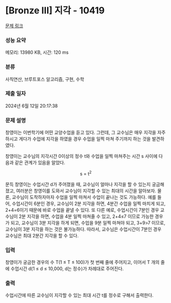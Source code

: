 # [Bronze III] 지각 - 10419 

[문제 링크](https://www.acmicpc.net/problem/10419) 

### 성능 요약

메모리: 13980 KB, 시간: 120 ms

### 분류

사칙연산, 브루트포스 알고리즘, 구현, 수학

### 제출 일자

2024년 6월 12일 20:17:38

### 문제 설명

<p>창영이는 이번학기에 어떤 교양수업을 듣고 있다. 그런데, 그 교수님은 매우 지각을 자주 하시고 게다가 수업에 지각을 하였을 경우 수업을 일찍 마쳐 주기까지 하는 것을 발견하였다.</p>

<p>창영이는 교수님의 지각시간 0이상의 정수 t와 수업을 일찍 마쳐주는 시간 s 사이에 다음과 같은 관계가 있음을 알았다.</p>

<p style="text-align:center">s = t<sup>2</sup></p>

<p>문득 창영이는 수업시간 d가 주어졌을 때, 교수님이 얼마나 지각을 할 수 있는지 궁금해졌고, 여러분은 창영이를 도와서 교수님이 지각할 수 있는 최대의 시간을 알아보자. 물론, 교수님이 도착하자마자 수업을 일찍 마쳐서 수업이 끝나는 것도 가능하다. 예를 들어, 수업시간이 6분인 경우, 교수님이 2분 지각을 하면, 4분간 수업을 일찍 마치게 되고, 2+4=6이기 때문에 바로 수업을 끝낼 수 있다. 또 다른 예로, 수업시간이 7분인 경우 교수님이 2분 지각을 하면, 수업을 4분 일찍 마쳐줄 수 있고, 2+4≤7 이므로 가능한 경우가 되고, 교수님이 3분 지각을 하게 되면, 수업을 9분 일찍 마쳐야 되고, 3+9>7 이므로, 교수님이 3분 지각을 하는 것은 불가능하다. 따라서, 교수님은 수업시간이 7분인 경우 교수님은 최대 2분간 지각을 할 수 있다.</p>

### 입력 

 <p>창영이가 궁금한 경우의 수 T(1 ≤ T ≤ 100)가 첫 번째 줄에 주어지고, 이어서 T 개의 줄에 수업시간 d(1 ≤ d ≤ 10,000, d는 정수)가 차례대로 주어진다.</p>

### 출력 

 <p>수업시간에 따른 교수님이 지각할 수 있는 최대 시간 t를 정수로 구해서 출력한다.</p>

